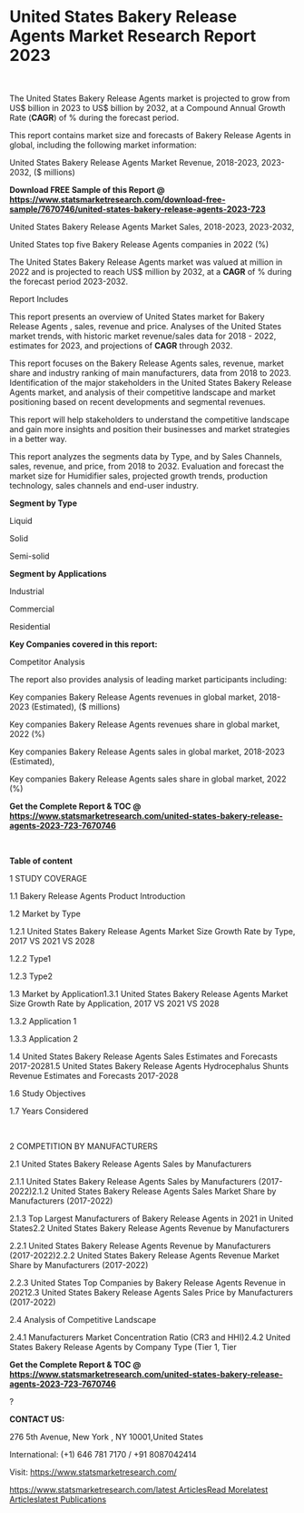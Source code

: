 <h1>United States Bakery Release Agents Market Research Report 2023</h1><br/><p>The United States Bakery Release Agents market is projected to grow from US$ billion in 2023 to US$ billion by 2032, at a Compound Annual Growth Rate (<strong>CAGR</strong>) of % during the forecast period.</p>
 
 
 
 <p>This report contains market size and forecasts of Bakery Release Agents in global, including the following market information:</p>
 
 
 
 <p>United States Bakery Release Agents Market Revenue, 2018-2023, 2023-2032, ($ millions)</p>
 
 
 
 <p><strong>Download FREE Sample of this Report @ <a href="https://www.statsmarketresearch.com/download-free-sample/7670746/united-states-bakery-release-agents-2023-723">https://www.statsmarketresearch.com/download-free-sample/7670746/united-states-bakery-release-agents-2023-723</a></strong></p>
 
 
 
 <p>United States Bakery Release Agents Market Sales, 2018-2023, 2023-2032,</p>
 
 
 
 <p>United States top five Bakery Release Agents companies in 2022 (%)</p>
 
 
 
 <p>The United States Bakery Release Agents market was valued at million in 2022 and is projected to reach US$ million by 2032, at a <strong>CAGR</strong> of % during the forecast period 2023-2032.</p>
 
 
 
 <p>Report Includes</p>
 
 
 
 <p>This report presents an overview of United States market for Bakery Release Agents , sales, revenue and price. Analyses of the United States market trends, with historic market revenue/sales data for 2018 - 2022, estimates for 2023, and projections of <strong>CAGR</strong> through 2032.</p>
 
 
 
 <p>This report focuses on the Bakery Release Agents sales, revenue, market share and industry ranking of main manufacturers, data from 2018 to 2023. Identification of the major stakeholders in the United States Bakery Release Agents market, and analysis of their competitive landscape and market positioning based on recent developments and segmental revenues.</p>
 
 
 
 <p>This report will help stakeholders to understand the competitive landscape and gain more insights and position their businesses and market strategies in a better way.</p>
 
 
 
 <p>This report analyzes the segments data by Type, and by Sales Channels, sales, revenue, and price, from 2018 to 2032. Evaluation and forecast the market size for Humidifier sales, projected growth trends, production technology, sales channels and end-user industry.</p>
 
 
 
 <p><strong>Segment by Type</strong></p>
 
 
 
 <p>Liquid</p>
 
 
 
 <p>Solid</p>
 
 
 
 <p>Semi-solid</p>
 
 
 
 <p><strong>Segment <strong><strong>by Applications</strong></strong></strong></p>
 
 
 
 <p>Industrial</p>
 
 
 
 <p>Commercial</p>
 
 
 
 <p>Residential</p>
 
 
 
 <p><strong>Key Companies covered in this report:</strong></p>
 
 
 
 <p>Competitor Analysis</p>
 
 
 
 <p>The report also provides analysis of leading market participants including:</p>
 
 
 
 <p>Key companies Bakery Release Agents revenues in global market, 2018-2023 (Estimated), ($ millions)</p>
 
 
 
 <p>Key companies Bakery Release Agents revenues share in global market, 2022 (%)</p>
 
 
 
 <p>Key companies Bakery Release Agents sales in global market, 2018-2023 (Estimated),</p>
 
 
 
 <p>Key companies Bakery Release Agents sales share in global market, 2022 (%)</p>
 
 
 
 <div><b>Get the Complete Report & TOC @ <a href="https://www.statsmarketresearch.com/united-states-bakery-release-agents-2023-723-7670746">https://www.statsmarketresearch.com/united-states-bakery-release-agents-2023-723-7670746</a></b></div>
 
 
 
 <p><br />
 
 <b>Table of content</b></p>
 
 
 
 <p>1 STUDY COVERAGE<br />
 
 1.1 Bakery Release Agents Product Introduction<br />
 
 1.2 Market by Type<br />
 
 1.2.1 United States Bakery Release Agents Market Size Growth Rate by Type, 2017 VS 2021 VS 2028<br />
 
 1.2.2 Type1<br />
 
 1.2.3 Type2<br />
 
 1.3 Market by Application1.3.1 United States Bakery Release Agents Market Size Growth Rate by Application, 2017 VS 2021 VS 2028<br />
 
 1.3.2 Application 1<br />
 
 1.3.3 Application 2<br />
 
 1.4 United States Bakery Release Agents Sales Estimates and Forecasts 2017-20281.5 United States Bakery Release Agents Hydrocephalus Shunts Revenue Estimates and Forecasts 2017-2028<br />
 
 1.6 Study Objectives<br />
 
 1.7 Years Considered<br />
 
 <br />
 
 2 COMPETITION BY MANUFACTURERS<br />
 
 2.1 United States Bakery Release Agents Sales by Manufacturers<br />
 
 2.1.1 United States Bakery Release Agents Sales by Manufacturers (2017-2022)2.1.2 United States Bakery Release Agents Sales Market Share by Manufacturers (2017-2022)<br />
 
 2.1.3 Top Largest Manufacturers of Bakery Release Agents in 2021 in United States2.2 United States Bakery Release Agents Revenue by Manufacturers<br />
 
 2.2.1 United States Bakery Release Agents Revenue by Manufacturers (2017-2022)2.2.2 United States Bakery Release Agents Revenue Market Share by Manufacturers (2017-2022)<br />
 
 2.2.3 United States Top Companies by Bakery Release Agents Revenue in 20212.3 United States Bakery Release Agents Sales Price by Manufacturers (2017-2022)<br />
 
 2.4 Analysis of Competitive Landscape<br />
 
 2.4.1 Manufacturers Market Concentration Ratio (CR3 and HHI)2.4.2 United States Bakery Release Agents by Company Type (Tier 1, Tier</p>
 
 
 
 <div><b>Get the Complete Report & TOC @ <a href="https://www.statsmarketresearch.com/united-states-bakery-release-agents-2023-723-7670746">https://www.statsmarketresearch.com/united-states-bakery-release-agents-2023-723-7670746</a></b></div>
 
 
 
 <p>? </p>
 
 
 
 <p><b>CONTACT US:</b><br />
 
 276 5th Avenue, New York , NY 10001,United States<br />
 
 International: (+1) 646 781 7170 / +91 8087042414<br />
 
 Visit: <a href="https://www.statsmarketresearch.com/">https://www.statsmarketresearch.com/</a><br />
 
 <a href="https://gyeongbokgung.com">https://www.statsmarketresearch.com/</a><a href="https://hallyeomaritime.com">latest Articles</a><a href="https://jingwansa.com">Read More</a><a href="https://nguoiviet.jp/">latest Articles</a><a href="https://www.intelmarketresearch.com/">latest Publications</a></p>